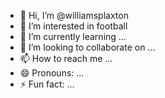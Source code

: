 - 👋 Hi, I’m @williamsplaxton
- 👀 I’m interested in football
- 🌱 I’m currently learning ...
- 💞️ I’m looking to collaborate on ...
- 📫 How to reach me ...
- 😄 Pronouns: ...
- ⚡ Fun fact: ...

<!---
williamsplaxton/williamsplaxton is a ✨ special ✨ repository because its `README.md` (this file) appears on your GitHub profile.
You can click the Preview link to take a look at your changes.
--->
